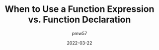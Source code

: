 ---
author: pmw57
date: 2022-03-22
permalink: false
publisher: sitepointdotcom
tags:
  - javascript
  - comparisons
target_url: https://www.sitepoint.com/when-to-use-a-function-expression-vs-function-declaration/
title: When to Use a Function Expression vs. Function Declaration
---